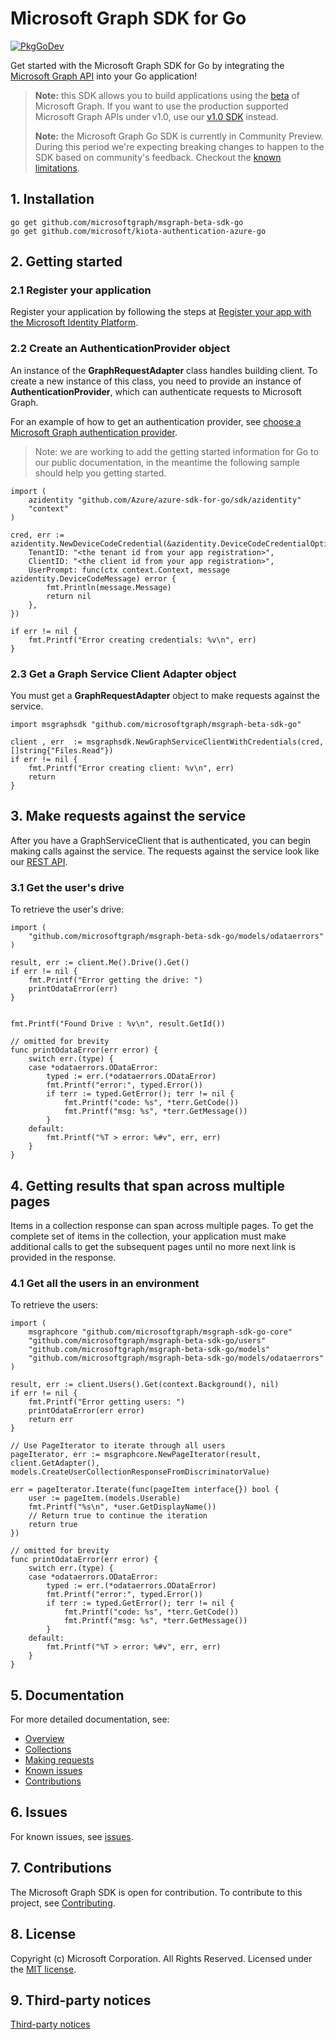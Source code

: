 # Microsoft Graph SDK for Go

[![PkgGoDev](https://pkg.go.dev/badge/github.com/microsoftgraph/msgraph-beta-sdk-go/)](https://pkg.go.dev/github.com/microsoftgraph/msgraph-beta-sdk-go/)

Get started with the Microsoft Graph SDK for Go by integrating the [Microsoft Graph API](https://docs.microsoft.com/graph/overview) into your Go application!

> **Note:** this SDK allows you to build applications using the [beta](https://docs.microsoft.com/en-us/graph/use-the-api#version) of Microsoft Graph. If you want to use the production supported Microsoft Graph APIs under v1.0, use our [v1.0 SDK](https://github.com/microsoftgraph/msgraph-sdk-go) instead.
>
> **Note:** the Microsoft Graph Go SDK is currently in Community Preview. During this period we're expecting breaking changes to happen to the SDK based on community's feedback. Checkout the [known limitations](https://github.com/microsoftgraph/msgraph-sdk-go-core/issues/1).

## 1. Installation

```Shell
go get github.com/microsoftgraph/msgraph-beta-sdk-go
go get github.com/microsoft/kiota-authentication-azure-go
```

## 2. Getting started

### 2.1 Register your application

Register your application by following the steps at [Register your app with the Microsoft Identity Platform](https://docs.microsoft.com/graph/auth-register-app-v2).

### 2.2 Create an AuthenticationProvider object

An instance of the **GraphRequestAdapter** class handles building client. To create a new instance of this class, you need to provide an instance of **AuthenticationProvider**, which can authenticate requests to Microsoft Graph.

For an example of how to get an authentication provider, see [choose a Microsoft Graph authentication provider](https://docs.microsoft.com/graph/sdks/choose-authentication-providers?tabs=Go).

> Note: we are working to add the getting started information for Go to our public documentation, in the meantime the following sample should help you getting started.

```Golang
import (
    azidentity "github.com/Azure/azure-sdk-for-go/sdk/azidentity"
    "context"
)

cred, err := azidentity.NewDeviceCodeCredential(&azidentity.DeviceCodeCredentialOptions{
    TenantID: "<the tenant id from your app registration>",
    ClientID: "<the client id from your app registration>",
    UserPrompt: func(ctx context.Context, message azidentity.DeviceCodeMessage) error {
        fmt.Println(message.Message)
        return nil
    },
})

if err != nil {
    fmt.Printf("Error creating credentials: %v\n", err)
}

```

### 2.3 Get a Graph Service Client Adapter object

You must get a **GraphRequestAdapter** object to make requests against the service.

```Golang
import msgraphsdk "github.com/microsoftgraph/msgraph-beta-sdk-go"

client , err  := msgraphsdk.NewGraphServiceClientWithCredentials(cred, []string{"Files.Read"})
if err != nil {
    fmt.Printf("Error creating client: %v\n", err)
    return
}
```

## 3. Make requests against the service

After you have a GraphServiceClient that is authenticated, you can begin making calls against the service. The requests against the service look like our [REST API](https://docs.microsoft.com/graph/api/overview?view=graph-rest-beta).

### 3.1 Get the user's drive

To retrieve the user's drive:

```Golang
import (
    "github.com/microsoftgraph/msgraph-beta-sdk-go/models/odataerrors"
)

result, err := client.Me().Drive().Get()
if err != nil {
    fmt.Printf("Error getting the drive: ")
    printOdataError(err)
}


fmt.Printf("Found Drive : %v\n", result.GetId())

// omitted for brevity
func printOdataError(err error) {
	switch err.(type) {
	case *odataerrors.ODataError:
		typed := err.(*odataerrors.ODataError)
		fmt.Printf("error:", typed.Error())
		if terr := typed.GetError(); terr != nil {
			fmt.Printf("code: %s", *terr.GetCode())
			fmt.Printf("msg: %s", *terr.GetMessage())
		}
	default:
		fmt.Printf("%T > error: %#v", err, err)
	}
}
```

## 4. Getting results that span across multiple pages

Items in a collection response can span across multiple pages. To get the complete set of items in the collection, your application must make additional calls to get the subsequent pages until no more next link is provided in the response.

### 4.1 Get all the users in an environment

To retrieve the users:

```Golang
import (
    msgraphcore "github.com/microsoftgraph/msgraph-sdk-go-core"
    "github.com/microsoftgraph/msgraph-beta-sdk-go/users"
    "github.com/microsoftgraph/msgraph-beta-sdk-go/models"
    "github.com/microsoftgraph/msgraph-beta-sdk-go/models/odataerrors"
)

result, err := client.Users().Get(context.Background(), nil)
if err != nil {
    fmt.Printf("Error getting users: ")
    printOdataError(err error)
    return err
}

// Use PageIterator to iterate through all users
pageIterator, err := msgraphcore.NewPageIterator(result, client.GetAdapter(), models.CreateUserCollectionResponseFromDiscriminatorValue)

err = pageIterator.Iterate(func(pageItem interface{}) bool {
    user := pageItem.(models.Userable)
    fmt.Printf("%s\n", *user.GetDisplayName())
    // Return true to continue the iteration
    return true
})

// omitted for brevity
func printOdataError(err error) {
	switch err.(type) {
	case *odataerrors.ODataError:
		typed := err.(*odataerrors.ODataError)
		fmt.Printf("error:", typed.Error())
		if terr := typed.GetError(); terr != nil {
			fmt.Printf("code: %s", *terr.GetCode())
			fmt.Printf("msg: %s", *terr.GetMessage())
		}
	default:
		fmt.Printf("%T > error: %#v", err, err)
	}
}
```

## 5. Documentation

For more detailed documentation, see:

* [Overview](https://docs.microsoft.com/graph/overview)
* [Collections](https://docs.microsoft.com/graph/sdks/paging)
* [Making requests](https://docs.microsoft.com/graph/sdks/create-requests)
* [Known issues](https://github.com/MicrosoftGraph/msgraph-beta-sdk-go/issues)
* [Contributions](https://github.com/microsoftgraph/msgraph-beta-sdk-go/blob/main/CONTRIBUTING.md)

## 6. Issues

For known issues, see [issues](https://github.com/MicrosoftGraph/msgraph-beta-sdk-go/issues).

## 7. Contributions

The Microsoft Graph SDK is open for contribution. To contribute to this project, see [Contributing](https://github.com/microsoftgraph/msgraph-beta-sdk-go/blob/main/CONTRIBUTING.md).

## 8. License

Copyright (c) Microsoft Corporation. All Rights Reserved. Licensed under the [MIT license](LICENSE).

## 9. Third-party notices

[Third-party notices](THIRD%20PARTY%20NOTICES)
